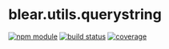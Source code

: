# blear.utils.querystring

[![npm module][npm-img]][npm-url]
[![build status][travis-img]][travis-url]
[![coverage][coveralls-img]][coveralls-url]

[travis-img]: https://img.shields.io/travis/blearjs/blear.utils.querystring/master.svg?maxAge=2592000&style=flat-square
[travis-url]: https://travis-ci.org/blearjs/blear.utils.querystring

[npm-img]: https://img.shields.io/npm/v/blear.utils.querystring.svg?maxAge=2592000&style=flat-square
[npm-url]: https://www.npmjs.com/package/blear.utils.querystring

[coveralls-img]: https://img.shields.io/coveralls/blearjs/blear.utils.querystring/master.svg?maxAge=2592000&style=flat-square
[coveralls-url]: https://coveralls.io/github/blearjs/blear.utils.querystring?branch=master

